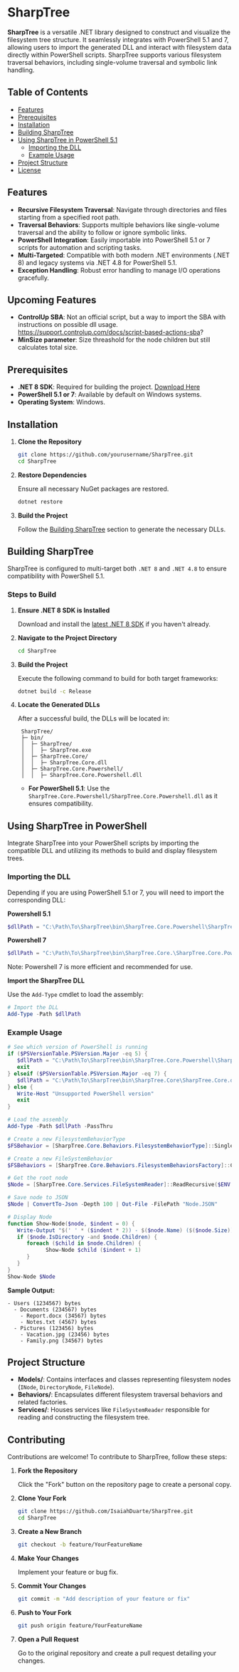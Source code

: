 ﻿# SharpTree

**SharpTree** is a versatile .NET library designed to construct and visualize the filesystem tree structure. It seamlessly integrates with PowerShell 5.1 and 7, allowing users to import the generated DLL and interact with filesystem data directly within PowerShell scripts. SharpTree supports various filesystem traversal behaviors, including single-volume traversal and symbolic link handling.

## Table of Contents

- [Features](#features)
- [Prerequisites](#prerequisites)
- [Installation](#installation)
- [Building SharpTree](#building-sharptree)
- [Using SharpTree in PowerShell 5.1](#using-sharptree-in-powershell)
  - [Importing the DLL](#importing-the-dll)
  - [Example Usage](#example-usage)
- [Project Structure](#project-structure)
- [License](#license)

## Features

- **Recursive Filesystem Traversal**: Navigate through directories and files starting from a specified root path.
- **Traversal Behaviors**: Supports multiple behaviors like single-volume traversal and the ability to follow or ignore symbolic links.
- **PowerShell Integration**: Easily importable into PowerShell 5.1 or 7 scripts for automation and scripting tasks.
- **Multi-Targeted**: Compatible with both modern .NET environments (.NET 8) and legacy systems via .NET 4.8 for PowerShell 5.1.
- **Exception Handling**: Robust error handling to manage I/O operations gracefully.

## Upcoming Features

- **ControlUp SBA**: Not an official script, but a way to import the SBA with instructions on possible dll usage. https://support.controlup.com/docs/script-based-actions-sba?
- **MinSize parameter**: Size threashold for the node children but still calculates total size.

## Prerequisites

- **.NET 8 SDK**: Required for building the project. [Download Here](https://dotnet.microsoft.com/download/dotnet/8.0)
- **PowerShell 5.1 or 7**: Available by default on Windows systems.
- **Operating System**: Windows.

## Installation

1. **Clone the Repository**

   ```bash
   git clone https://github.com/yourusername/SharpTree.git
   cd SharpTree
   ```

2. **Restore Dependencies**

   Ensure all necessary NuGet packages are restored.

   ```bash
   dotnet restore
   ```

3. **Build the Project**

   Follow the [Building SharpTree](#building-sharptree) section to generate the necessary DLLs.

## Building SharpTree

SharpTree is configured to multi-target both `.NET 8` and `.NET 4.8` to ensure compatibility with PowerShell 5.1.

### Steps to Build

1. **Ensure .NET 8 SDK is Installed**

   Download and install the [latest .NET 8 SDK](https://dotnet.microsoft.com/download/dotnet/8.0) if you haven't already.

2. **Navigate to the Project Directory**

   ```bash
   cd SharpTree
   ```

3. **Build the Project**

   Execute the following command to build for both target frameworks:

   ```bash
   dotnet build -c Release
   ```

4. **Locate the Generated DLLs**

   After a successful build, the DLLs will be located in:

   ```
    SharpTree/
    ├─ bin/
    │  ├─ SharpTree/
    │  │  ├─ SharpTree.exe
    │  ├─ SharpTree.Core/
    │  │  ├─ SharpTree.Core.dll
    │  ├─ SharpTree.Core.Powershell/
    │  │  ├─ SharpTree.Core.Powershell.dll

   ```

   - **For PowerShell 5.1**: Use the `SharpTree.Core.Powershell/SharpTree.Core.Powershell.dll` as it ensures compatibility.

## Using SharpTree in PowerShell

Integrate SharpTree into your PowerShell scripts by importing the compatible DLL and utilizing its methods to build and display filesystem trees.

### Importing the DLL

Depending if you are using PowerShell 5.1 or 7, you will need to import the corresponding DLL:

**Powershell 5.1**
```powershell
$dllPath = "C:\Path\To\SharpTree\bin\SharpTree.Core.Powershell\SharpTree.Core.Powershell.dll"
```

**Powershell 7**
```powershell
$dllPath = "C:\Path\To\SharpTree\bin\SharpTree.Core.\SharpTree.Core.Powershell.dll"
```

Note: Powershell 7 is more efficient and recommended for use.

**Import the SharpTree DLL**

   Use the `Add-Type` cmdlet to load the assembly:

   ```powershell
   # Import the DLL
   Add-Type -Path $dllPath
   ```

### Example Usage

   ```powershell
   # See which version of PowerShell is running
   if ($PSVersionTable.PSVersion.Major -eq 5) {
      $dllPath = "C:\Path\To\SharpTree\bin\SharpTree.Core.Powershell\SharpTree.Core.Powershell.dll"
      exit
   } elseif ($PSVersionTable.PSVersion.Major -eq 7) {
      $dllPath = "C:\Path\To\SharpTree\bin\SharpTree.Core\SharpTree.Core.dll"
   } else {
      Write-Host "Unsupported PowerShell version"
      exit
   }

   # Load the assembly
   Add-Type -Path $dllPath -PassThru

   # Create a new FilesystemBehaviorType
   $FSBehavior = [SharpTree.Core.Behaviors.FilesystemBehaviorType]::SingleVolume

   # Create a new FileSystemBehavior
   $FSBehaviors = [SharpTree.Core.Behaviors.FilesystemBehaviorsFactory]::Create($FSBehavior, "C:\")

   # Get the root node
   $Node = [SharpTree.Core.Services.FileSystemReader]::ReadRecursive($ENV:USERPROFILE, $false, $FSBehaviors)

   # Save node to JSON
   $Node | ConvertTo-Json -Depth 100 | Out-File -FilePath "Node.JSON"

   # Display Node
   function Show-Node($node, $indent = 0) {
      Write-Output "$(' ' * ($indent * 2)) - $($node.Name) ($($node.Size)) bytes"
      if ($node.IsDirectory -and $node.Children) {
         foreach ($child in $node.Children) {
               Show-Node $child ($indent + 1)
         }
      }
   }
   Show-Node $Node
   ```

   **Sample Output:**

   ```
   - Users (1234567) bytes
     - Documents (234567) bytes
       - Report.docx (34567) bytes
       - Notes.txt (4567) bytes
     - Pictures (123456) bytes
       - Vacation.jpg (23456) bytes
       - Family.png (34567) bytes
   ```

## Project Structure

- **Models/**: Contains interfaces and classes representing filesystem nodes (`INode`, `DirectoryNode`, `FileNode`).
- **Behaviors/**: Encapsulates different filesystem traversal behaviors and related factories.
- **Services/**: Houses services like `FileSystemReader` responsible for reading and constructing the filesystem tree.

## Contributing

Contributions are welcome! To contribute to SharpTree, follow these steps:

1. **Fork the Repository**

   Click the "Fork" button on the repository page to create a personal copy.

2. **Clone Your Fork**

   ```bash
   git clone https://github.com/IsaiahDuarte/SharpTree.git
   cd SharpTree
   ```

3. **Create a New Branch**

   ```bash
   git checkout -b feature/YourFeatureName
   ```

4. **Make Your Changes**

   Implement your feature or bug fix.

5. **Commit Your Changes**

   ```bash
   git commit -m "Add description of your feature or fix"
   ```

6. **Push to Your Fork**

   ```bash
   git push origin feature/YourFeatureName
   ```

7. **Open a Pull Request**

   Go to the original repository and create a pull request detailing your changes.
